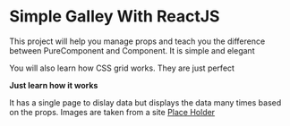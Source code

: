 # Simple Galley With ReactJS

This project will help you manage props and teach you the difference between PureComponent and Component.
It is simple and elegant

You will also learn how CSS grid works.
They are just perfect


__Just learn how it works__

It has a single page to dislay data but displays the data many times based on the props.
Images are taken from a site [Place Holder](http://placeimg.com/)
